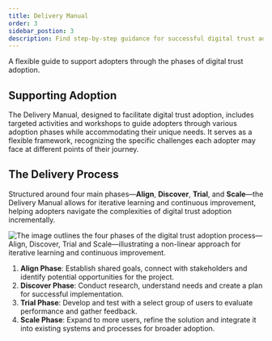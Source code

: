 ```yaml
---
title: Delivery Manual
order: 3
sidebar_postion: 3
description: Find step-by-step guidance for successful digital trust adoption.
---
```


A flexible guide to support adopters through the phases of digital trust adoption.

## Supporting Adoption
The Delivery Manual, designed to facilitate digital trust adoption, includes targeted activities and workshops to guide adopters through various adoption phases while accommodating their unique needs. It serves as a flexible framework, recognizing the specific challenges each adopter may face at different points of their journey.

## The Delivery Process
Structured around four main phases—**Align**, **Discover**, **Trial**, and **Scale**—the Delivery Manual allows for iterative learning and continuous improvement, helping adopters navigate the complexities of digital trust adoption incrementally.

![The image outlines the four phases of the digital trust adoption process—Align, Discover, Trial  and Scale—illustrating a non-linear approach for iterative learning and continuous improvement.](/img/deliverymanual/Digital_Trust_Adoption_Phases.png)

1. **Align Phase**: Establish shared goals, connect with stakeholders and identify potential opportunities for the project.
	<!-- [Align Phase ->**INTERNAL LINK**](..) -->
2. **Discover Phase**: Conduct research, understand needs and create a plan for successful implementation.
	<!-- [Discover Phase ->**INTERNAL LINK**](..) -->
3. **Trial Phase**: Develop and test with a select group of users to evaluate performance and gather feedback.
	<!-- [Discover Phase ->**INTERNAL LINK**](..) -->
4. **Scale Phase**: Expand to more users, refine the solution and integrate it into existing systems and processes for broader adoption.
	<!-- [Discover Phase ->**INTERNAL LINK**](..) -->